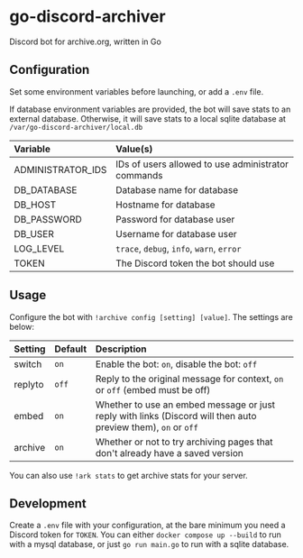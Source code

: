 # go-discord-archiver
Discord bot for archive.org, written in Go



## Configuration

Set some environment variables before launching, or add a `.env` file.

If database environment variables are provided, the bot will save stats to an external database.
Otherwise, it will save stats to a local sqlite database at `/var/go-discord-archiver/local.db`

| Variable | Value(s) |
|:-|:-|
| ADMINISTRATOR_IDS | IDs of users allowed to use administrator commands |
| DB_DATABASE | Database name for database
| DB_HOST | Hostname for database |
| DB_PASSWORD | Password for database user |
| DB_USER | Username for database user |
| LOG_LEVEL | `trace`, `debug`, `info`, `warn`, `error` |
| TOKEN | The Discord token the bot should use |

## Usage

Configure the bot with `!archive config [setting] [value]`. The settings are below:

| Setting | Default | Description |
|:-|:-|:-|
| switch | `on` | Enable the bot: `on`, disable the bot: `off` |
| replyto | `off` | Reply to the original message for context, `on` or `off` (embed must be off) |
| embed | `on` | Whether to use an embed message or just reply with links (Discord will then auto preview them), `on` or `off` |
| archive | `on` | Whether or not to try archiving pages that don't already have a saved version |

You can also use `!ark stats` to get archive stats for your server.

## Development

Create a `.env` file with your configuration, at the bare minimum you need
a Discord token for `TOKEN`. You can either `docker compose up --build` to run 
with a mysql database, or just `go run main.go` to run with a sqlite database.
